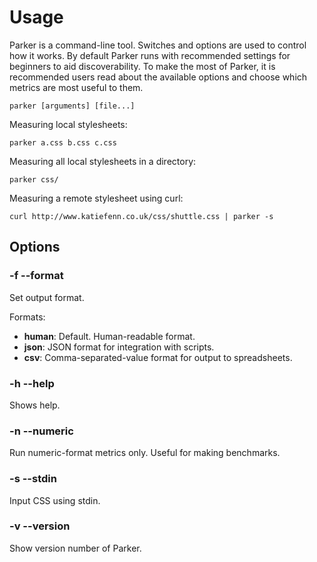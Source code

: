 # Usage
Parker is a command-line tool. Switches and options are used to control how it works. By default Parker runs with recommended settings for beginners to aid discoverability. To make the most of Parker, it is recommended users read about the available options and choose which metrics are most useful to them.

	parker [arguments] [file...]

Measuring local stylesheets:

	parker a.css b.css c.css

Measuring all local stylesheets in a directory:

	parker css/

Measuring a remote stylesheet using curl:

	curl http://www.katiefenn.co.uk/css/shuttle.css | parker -s

<a name="options"></a>
## Options
### -f --format
Set output format.

Formats:

- __human__: Default. Human-readable format.
- __json__: JSON format for integration with scripts.
- __csv__: Comma-separated-value format for output to spreadsheets.

### -h --help
Shows help.

### -n --numeric
Run numeric-format metrics only. Useful for making benchmarks.

### -s --stdin
Input CSS using stdin.

### -v --version
Show version number of Parker.
